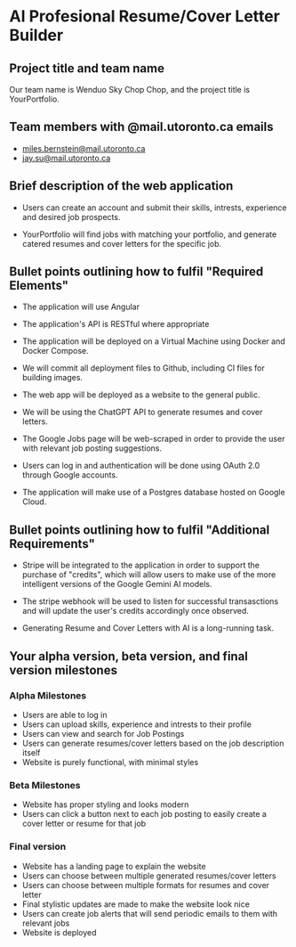 # AI Profesional Resume/Cover Letter Builder

## Project title and team name

Our team name is Wenduo Sky Chop Chop, and the project title is YourPortfolio.

## Team members with @mail.utoronto.ca emails

- miles.bernstein@mail.utoronto.ca
- jay.su@mail.utoronto.ca

## Brief description of the web application

- Users can create an account and submit their skills, intrests, experience and desired job prospects.

- YourPortfolio will find jobs with matching your portfolio, and generate catered resumes and cover letters for the specific job.

## Bullet points outlining how to fulfil "Required Elements"

- The application will use Angular

- The application's API is RESTful where appropriate

- The application will be deployed on a Virtual Machine using Docker and Docker Compose.

- We will commit all deployment files to Github, including CI files for building images.

- The web app will be deployed as a website to the general public.

- We will be using the ChatGPT API to generate resumes and cover letters.

- The Google Jobs page will be web-scraped in order to provide the user with relevant job posting suggestions.

- Users can log in and authentication will be done using OAuth 2.0 through Google accounts.

- The application will make use of a Postgres database hosted on Google Cloud.

## Bullet points outlining how to fulfil "Additional Requirements"

- Stripe will be integrated to the application in order to support the purchase of "credits", which will allow users to make use of the more intelligent versions of the Google Gemini AI models.

- The stripe webhook will be used to listen for successful transasctions and will update the user's credits accordingly once observed.

- Generating Resume and Cover Letters with AI is a long-running task.

## Your alpha version, beta version, and final version milestones

### Alpha Milestones

- Users are able to log in
- Users can upload skills, experience and intrests to their profile
- Users can view and search for Job Postings
- Users can generate resumes/cover letters based on the job description itself
- Website is purely functional, with minimal styles

### Beta Milestones

- Website has proper styling and looks modern
- Users can click a button next to each job posting to easily create a cover letter or resume for that job

### Final version

- Website has a landing page to explain the website
- Users can choose between multiple generated resumes/cover letters
- Users can choose between multiple formats for resumes and cover letter
- Final stylistic updates are made to make the website look nice
- Users can create job alerts that will send periodic emails to them with relevant jobs
- Website is deployed
